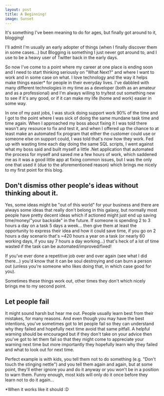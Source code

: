 ```yaml
---
layout: post
title: A Beginning!
image: Sunset
---
```


It's something I've been meaning to do for ages, but finally got around to it, blogging!

I'll admit I'm usually an early adopter of things (when I finally discover them in some cases...) but Blogging is something I just never got around to, and I use to be a heavy user of Twitter back in the early days.


So now I've come to a point where my career at one place is ending soon and I need to start thinking seriously on "What Next?" and where I want to work and in some case on what.  I love technology and the way it helps make things easier* for people in their everyday lives.  I've dabbled with many different technologies in my time as a developer (both as an amateur and as a professional) and I'm always willing to try/test out something new to see if it's any good, or if it can make my life (home and work) easier in some way.


In one of my past jobs, I was stuck doing support work 90% of the time and I got to the point where I was sick of doing the same mundane task time and time again. When I approached my boss about fixing it I was told there wasn't any resource to fix and test it, and when I offered up the chance to at least make an automated fix program that either the customer could use or someone else on support could, I was told that's now how they work.  Fed up with wasting time each day doing the same SQL scripts, I went against what my boss said and built myself a little .Net application that automated the process for myself and saved me a few hours of work, which saddened me as it was a good little app at fixing common issues, but I was the only one that used it (due to the aforementioned reason) which brings me nicely to my first point for this blog.


## Don't dismiss other people's ideas without thinking about it.
Yes, some ideas might be "out of this world" for your business and there are always some ideas that really don't belong in this galaxy, but normally most people have pretty decent ideas which if actioned might just end up saving time/money/"your backside" in the future.  If someone is spending 2 to 3 hours a day on a task 5 days a week... then give them at least the opportunity to express their idea and how it could save time, if you go on 2 hours a day scenario that's ~420 hours a year on a task (or nearly 60 working days, if you say 7 hours a day working...) that's heck of a lot of time wasted if the task can be automated/improved/fixed!


If you've ever done a repetitive job over and over again (see what I did there...) you'd know that it can be soul destroying and can burn a person out (unless you're someone who likes doing that, in which case good for you).


Sometimes these things work out, other times they don't which nicely brings me to my second point.


## Let people fail
It might sound harsh but hear me out.  People usually learn best from their mistakes, for many reasons. And even though you may have the best intentions, you've sometimes got to let people fail so they can understand why they failed and hopefully next time avoid that same pitfall.  A helpful warning should be encouraged but if they don't take on your advice then you've got to let them fail so that they might come to appreciate your warning next time but more importantly they hopefully learn why they failed and what to look out for next time.


Perfect example is with kids, you tell them not to do something (e.g. "Don't touch the stinging nettle") and you tell them again and again, but at some point, they'll either ignore you and do it anyway or you won't be in a position to warn them. Funny enough, most kids will only do it once before they learn not to do it again...




*When it works like it should :D